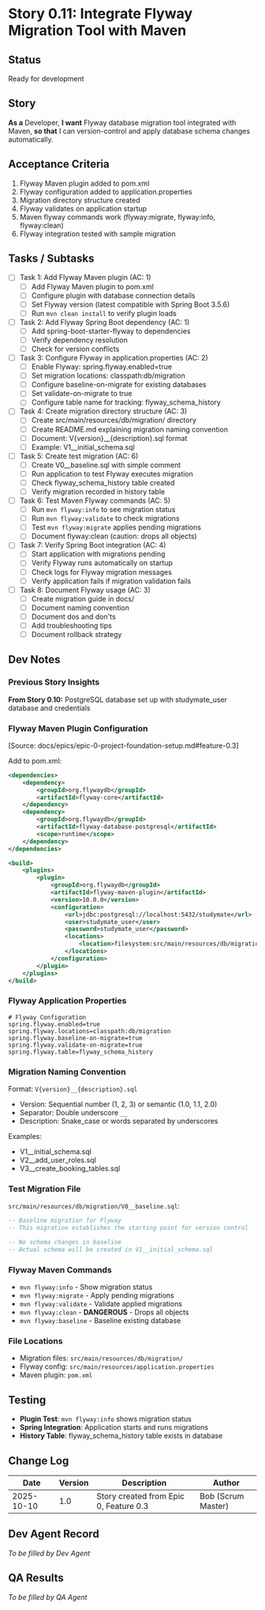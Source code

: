 # Story 0.11: Integrate Flyway Migration Tool with Maven

## Status
Ready for development

## Story
**As a** Developer,
**I want** Flyway database migration tool integrated with Maven,
**so that** I can version-control and apply database schema changes automatically.

## Acceptance Criteria
1. Flyway Maven plugin added to pom.xml
2. Flyway configuration added to application.properties
3. Migration directory structure created
4. Flyway validates on application startup
5. Maven flyway commands work (flyway:migrate, flyway:info, flyway:clean)
6. Flyway integration tested with sample migration

## Tasks / Subtasks
- [ ] Task 1: Add Flyway Maven plugin (AC: 1)
  - [ ] Add Flyway Maven plugin to pom.xml
  - [ ] Configure plugin with database connection details
  - [ ] Set Flyway version (latest compatible with Spring Boot 3.5.6)
  - [ ] Run `mvn clean install` to verify plugin loads
- [ ] Task 2: Add Flyway Spring Boot dependency (AC: 1)
  - [ ] Add spring-boot-starter-flyway to dependencies
  - [ ] Verify dependency resolution
  - [ ] Check for version conflicts
- [ ] Task 3: Configure Flyway in application.properties (AC: 2)
  - [ ] Enable Flyway: spring.flyway.enabled=true
  - [ ] Set migration locations: classpath:db/migration
  - [ ] Configure baseline-on-migrate for existing databases
  - [ ] Set validate-on-migrate to true
  - [ ] Configure table name for tracking: flyway_schema_history
- [ ] Task 4: Create migration directory structure (AC: 3)
  - [ ] Create src/main/resources/db/migration/ directory
  - [ ] Create README.md explaining migration naming convention
  - [ ] Document: V{version}__{description}.sql format
  - [ ] Example: V1__initial_schema.sql
- [ ] Task 5: Create test migration (AC: 6)
  - [ ] Create V0__baseline.sql with simple comment
  - [ ] Run application to test Flyway executes migration
  - [ ] Check flyway_schema_history table created
  - [ ] Verify migration recorded in history table
- [ ] Task 6: Test Maven Flyway commands (AC: 5)
  - [ ] Run `mvn flyway:info` to see migration status
  - [ ] Run `mvn flyway:validate` to check migrations
  - [ ] Test `mvn flyway:migrate` applies pending migrations
  - [ ] Document flyway:clean (caution: drops all objects)
- [ ] Task 7: Verify Spring Boot integration (AC: 4)
  - [ ] Start application with migrations pending
  - [ ] Verify Flyway runs automatically on startup
  - [ ] Check logs for Flyway migration messages
  - [ ] Verify application fails if migration validation fails
- [ ] Task 8: Document Flyway usage (AC: 3)
  - [ ] Create migration guide in docs/
  - [ ] Document naming convention
  - [ ] Document dos and don'ts
  - [ ] Add troubleshooting tips
  - [ ] Document rollback strategy

## Dev Notes

### Previous Story Insights
**From Story 0.10:** PostgreSQL database set up with studymate_user database and credentials

### Flyway Maven Plugin Configuration
[Source: docs/epics/epic-0-project-foundation-setup.md#feature-0.3]

Add to pom.xml:
```xml
<dependencies>
    <dependency>
        <groupId>org.flywaydb</groupId>
        <artifactId>flyway-core</artifactId>
    </dependency>
    <dependency>
        <groupId>org.flywaydb</groupId>
        <artifactId>flyway-database-postgresql</artifactId>
        <scope>runtime</scope>
    </dependency>
</dependencies>

<build>
    <plugins>
        <plugin>
            <groupId>org.flywaydb</groupId>
            <artifactId>flyway-maven-plugin</artifactId>
            <version>10.0.0</version>
            <configuration>
                <url>jdbc:postgresql://localhost:5432/studymate</url>
                <user>studymate_user</user>
                <password>studymate_user</password>
                <locations>
                    <location>filesystem:src/main/resources/db/migration</location>
                </locations>
            </configuration>
        </plugin>
    </plugins>
</build>
```

### Flyway Application Properties
```properties
# Flyway Configuration
spring.flyway.enabled=true
spring.flyway.locations=classpath:db/migration
spring.flyway.baseline-on-migrate=true
spring.flyway.validate-on-migrate=true
spring.flyway.table=flyway_schema_history
```

### Migration Naming Convention
Format: `V{version}__{description}.sql`
- Version: Sequential number (1, 2, 3) or semantic (1.0, 1.1, 2.0)
- Separator: Double underscore `__`
- Description: Snake_case or words separated by underscores

Examples:
- V1__initial_schema.sql
- V2__add_user_roles.sql
- V3__create_booking_tables.sql

### Test Migration File
`src/main/resources/db/migration/V0__baseline.sql`:
```sql
-- Baseline migration for Flyway
-- This migration establishes the starting point for version control

-- No schema changes in baseline
-- Actual schema will be created in V1__initial_schema.sql
```

### Flyway Maven Commands
- `mvn flyway:info` - Show migration status
- `mvn flyway:migrate` - Apply pending migrations
- `mvn flyway:validate` - Validate applied migrations
- `mvn flyway:clean` - **DANGEROUS** - Drops all objects
- `mvn flyway:baseline` - Baseline existing database

### File Locations
- Migration files: `src/main/resources/db/migration/`
- Flyway config: `src/main/resources/application.properties`
- Maven plugin: `pom.xml`

## Testing
- **Plugin Test**: `mvn flyway:info` shows migration status
- **Spring Integration**: Application starts and runs migrations
- **History Table**: flyway_schema_history table exists in database

## Change Log
| Date | Version | Description | Author |
|------|---------|-------------|--------|
| 2025-10-10 | 1.0 | Story created from Epic 0, Feature 0.3 | Bob (Scrum Master) |

## Dev Agent Record
_To be filled by Dev Agent_

## QA Results
_To be filled by QA Agent_
